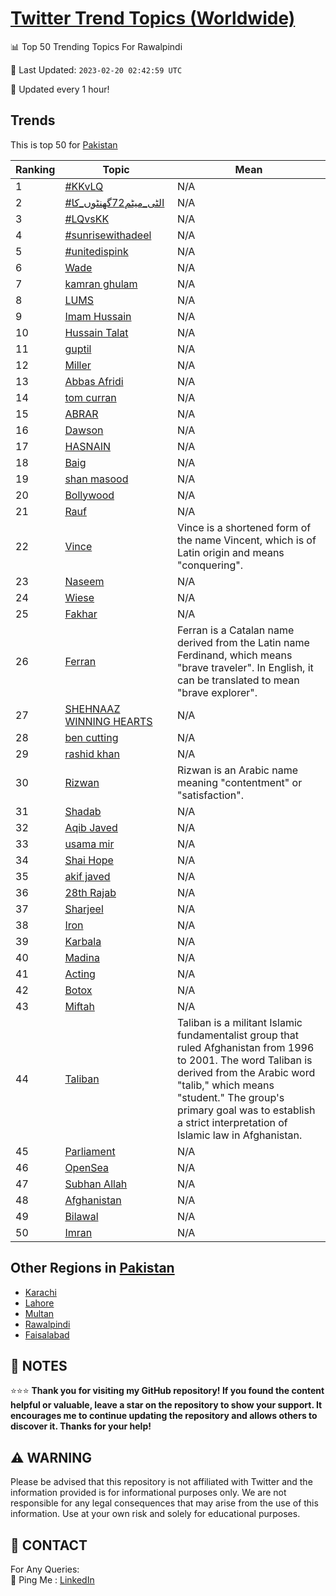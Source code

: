 [Twitter Trend Topics (Worldwide)](https://github.com/ErcinDedeoglu/Twitter-Trend-Topics)
==========


📊 Top 50 Trending Topics For Rawalpindi

📆 Last Updated: `2023-02-20 02:42:59 UTC`

🔧 Updated every 1 hour!


## Trends

This is top 50 for [Pakistan](</Pakistan>)

| Ranking | Topic | Mean |
| ------- | ------------ | ------------ |
| 1 | [#KKvLQ](http://twitter.com/search?q=%23KKvLQ) | N/A |
| 2 | [#الٹی_میٹم72گھنٹوں_کا](http://twitter.com/search?q=%23%d8%a7%d9%84%d9%b9%db%8c_%d9%85%db%8c%d9%b9%d9%8572%da%af%da%be%d9%86%d9%b9%d9%88%da%ba_%da%a9%d8%a7) | N/A |
| 3 | [#LQvsKK](http://twitter.com/search?q=%23LQvsKK) | N/A |
| 4 | [#sunrisewithadeel](http://twitter.com/search?q=%23sunrisewithadeel) | N/A |
| 5 | [#unitedispink](http://twitter.com/search?q=%23unitedispink) | N/A |
| 6 | [Wade](http://twitter.com/search?q=Wade) | N/A |
| 7 | [kamran ghulam](http://twitter.com/search?q=kamran+ghulam) | N/A |
| 8 | [LUMS](http://twitter.com/search?q=LUMS) | N/A |
| 9 | [Imam Hussain](http://twitter.com/search?q=Imam+Hussain) | N/A |
| 10 | [Hussain Talat](http://twitter.com/search?q=Hussain+Talat) | N/A |
| 11 | [guptil](http://twitter.com/search?q=guptil) | N/A |
| 12 | [Miller](http://twitter.com/search?q=Miller) | N/A |
| 13 | [Abbas Afridi](http://twitter.com/search?q=Abbas+Afridi) | N/A |
| 14 | [tom curran](http://twitter.com/search?q=tom+curran) | N/A |
| 15 | [ABRAR](http://twitter.com/search?q=ABRAR) | N/A |
| 16 | [Dawson](http://twitter.com/search?q=Dawson) | N/A |
| 17 | [HASNAIN](http://twitter.com/search?q=HASNAIN) | N/A |
| 18 | [Baig](http://twitter.com/search?q=Baig) | N/A |
| 19 | [shan masood](http://twitter.com/search?q=shan+masood) | N/A |
| 20 | [Bollywood](http://twitter.com/search?q=Bollywood) | N/A |
| 21 | [Rauf](http://twitter.com/search?q=Rauf) | N/A |
| 22 | [Vince](http://twitter.com/search?q=Vince) | Vince is a shortened form of the name Vincent, which is of Latin origin and means "conquering". |
| 23 | [Naseem](http://twitter.com/search?q=Naseem) | N/A |
| 24 | [Wiese](http://twitter.com/search?q=Wiese) | N/A |
| 25 | [Fakhar](http://twitter.com/search?q=Fakhar) | N/A |
| 26 | [Ferran](http://twitter.com/search?q=Ferran) | Ferran is a Catalan name derived from the Latin name Ferdinand, which means "brave traveler". In English, it can be translated to mean "brave explorer". |
| 27 | [SHEHNAAZ WINNING HEARTS](http://twitter.com/search?q=SHEHNAAZ+WINNING+HEARTS) | N/A |
| 28 | [ben cutting](http://twitter.com/search?q=ben+cutting) | N/A |
| 29 | [rashid khan](http://twitter.com/search?q=rashid+khan) | N/A |
| 30 | [Rizwan](http://twitter.com/search?q=Rizwan) | Rizwan is an Arabic name meaning "contentment" or "satisfaction". |
| 31 | [Shadab](http://twitter.com/search?q=Shadab) | N/A |
| 32 | [Aqib Javed](http://twitter.com/search?q=Aqib+Javed) | N/A |
| 33 | [usama mir](http://twitter.com/search?q=usama+mir) | N/A |
| 34 | [Shai Hope](http://twitter.com/search?q=Shai+Hope) | N/A |
| 35 | [akif javed](http://twitter.com/search?q=akif+javed) | N/A |
| 36 | [28th Rajab](http://twitter.com/search?q=28th+Rajab) | N/A |
| 37 | [Sharjeel](http://twitter.com/search?q=Sharjeel) | N/A |
| 38 | [Iron](http://twitter.com/search?q=Iron) | N/A |
| 39 | [Karbala](http://twitter.com/search?q=Karbala) | N/A |
| 40 | [Madina](http://twitter.com/search?q=Madina) | N/A |
| 41 | [Acting](http://twitter.com/search?q=Acting) | N/A |
| 42 | [Botox](http://twitter.com/search?q=Botox) | N/A |
| 43 | [Miftah](http://twitter.com/search?q=Miftah) | N/A |
| 44 | [Taliban](http://twitter.com/search?q=Taliban) | Taliban is a militant Islamic fundamentalist group that ruled Afghanistan from 1996 to 2001. The word Taliban is derived from the Arabic word "talib," which means "student." The group's primary goal was to establish a strict interpretation of Islamic law in Afghanistan. |
| 45 | [Parliament](http://twitter.com/search?q=Parliament) | N/A |
| 46 | [OpenSea](http://twitter.com/search?q=OpenSea) | N/A |
| 47 | [Subhan Allah](http://twitter.com/search?q=Subhan+Allah) | N/A |
| 48 | [Afghanistan](http://twitter.com/search?q=Afghanistan) | N/A |
| 49 | [Bilawal](http://twitter.com/search?q=Bilawal) | N/A |
| 50 | [Imran](http://twitter.com/search?q=Imran) | N/A |



## Other Regions in [Pakistan](</Pakistan>)

* [Karachi](</Pakistan/Karachi.md>)
* [Lahore](</Pakistan/Lahore.md>)
* [Multan](</Pakistan/Multan.md>)
* [Rawalpindi](</Pakistan/Rawalpindi.md>)
* [Faisalabad](</Pakistan/Faisalabad.md>)



## 📝 NOTES

⭐⭐⭐ **Thank you for visiting my GitHub repository! If you found the content helpful or valuable, leave a star on the repository to show your support. It encourages me to continue updating the repository and allows others to discover it. Thanks for your help!**


## ⚠️ WARNING

Please be advised that this repository is not affiliated with Twitter and the information provided is for informational purposes only. We are not responsible for any legal consequences that may arise from the use of this information. Use at your own risk and solely for educational purposes.


## 📨 CONTACT

 For Any Queries:  
            🏓 Ping Me : [LinkedIn](https://www.linkedin.com/in/ercindedeoglu/)
